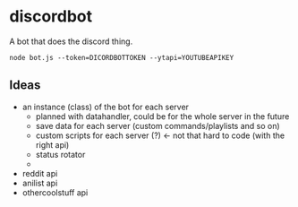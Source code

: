 discordbot
===

A bot that does the discord thing.

`node bot.js --token=DICORDBOTTOKEN --ytapi=YOUTUBEAPIKEY`

Ideas
---
- an instance (class) of the bot for each server
    - planned with datahandler, could be for the whole server in the future
    - save data for each server (custom commands/playlists and so on)
    - custom scripts for each server (?) <- not that hard to code (with the right api)
    - status rotator
    - 
- reddit api
- anilist api
- othercoolstuff api